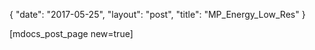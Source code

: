 {
   "date": "2017-05-25",
   "layout": "post",
   "title": "MP_Energy_Low_Res"
}

[mdocs_post_page new=true]